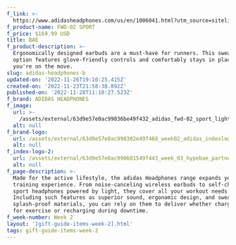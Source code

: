 ```yaml
---
f_link: >-
  https://www.adidasheadphones.com/us/en/1006041.html?utm_source=sitelink&amp;utm_medium=hypebeast&amp;utm_campaign=giftindex_marketing_us_202211&amp;utm_content=fwd02
f_product-name: FWD-02 SPORT
f_price: $169.99 USD
title: BAE
f_product-description: >-
  Ergonomically designed earbuds are a must-have for runners. This sweat-proof
  option features glove-friendly controls and comfortably stays in place while
  you're on the move.
slug: adidas-headphones-b
updated-on: '2022-11-26T19:10:25.415Z'
created-on: '2022-11-23T21:58:38.892Z'
published-on: '2022-11-28T11:10:27.523Z'
f_brand: ADIDAS HEADPHONES
f_image:
  url: >-
    /assets/external/63d9e57e0ac99036be49f432_adidas_fwd-02_sport_lightgrey_01.png
  alt: null
f_brand-logo:
  url: /assets/external/63d9e57e0ac990302e49f468_week02_adidas_indexlogo.png
  alt: null
f_index-logo-2:
  url: /assets/external/63d9e57e0ac990681549f443_week_03_hypebae_partner_logo.svg
  alt: null
f_page-description: >-
  Made for the active lifestyle, the adidas Headphones range expands your
  training experience. From noise-canceling wireless earbuds to self-charging
  sport headphones powered by light, they cover all your workout needs.
  Including such features as superior sound, ergonomic design, and sweat-and
  splash-proof materials, you can rely on them to deliver whether charging up
  for exercise or recharging during downtime.
f_week-number: Week 2
layout: '[gift-guide-items-week-2].html'
tags: gift-guide-items-week-2
---
```



